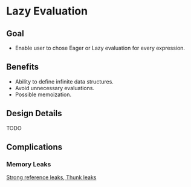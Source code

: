 # Lazy Evaluation

## Goal
- Enable user to chose Eager or Lazy evaluation for every expression.

## Benefits
- Ability to define infinite data structures.
- Avoid unnecessary evaluations.
- Possible memoization.

## Design Details
TODO

## Complications
### Memory Leaks
[Strong reference leaks, Thunk leaks](http://blog.ezyang.com/2011/05/space-leak-zoo/)
